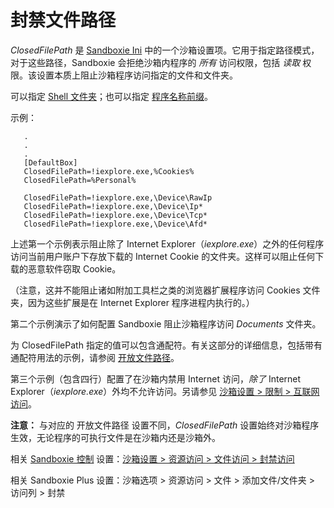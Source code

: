 # 封禁文件路径

_ClosedFilePath_ 是 [Sandboxie Ini](SandboxieIni.md) 中的一个沙箱设置项。它用于指定路径模式，对于这些路径，Sandboxie 会拒绝沙箱内程序的 _所有_ 访问权限，包括 _读取_ 权限。该设置本质上阻止沙箱程序访问指定的文件和文件夹。

可以指定 [Shell 文件夹](ShellFolders.md)；也可以指定 [程序名称前缀](ProgramNamePrefix.md)。

示例：

```
   .
   .
   .
   [DefaultBox]
   ClosedFilePath=!iexplore.exe,%Cookies%
   ClosedFilePath=%Personal%
```

```
   ClosedFilePath=!iexplore.exe,\Device\RawIp
   ClosedFilePath=!iexplore.exe,\Device\Ip*
   ClosedFilePath=!iexplore.exe,\Device\Tcp*
   ClosedFilePath=!iexplore.exe,\Device\Afd*
```

上述第一个示例表示阻止除了 Internet Explorer（_iexplore.exe_）之外的任何程序访问当前用户账户下存放下载的 Internet Cookie 的文件夹。这样可以阻止任何下载的恶意软件窃取 Cookie。

（注意，这并不能阻止诸如附加工具栏之类的浏览器扩展程序访问 Cookies 文件夹，因为这些扩展是在 Internet Explorer 程序进程内执行的。）

第二个示例演示了如何配置 Sandboxie 阻止沙箱程序访问 _Documents_ 文件夹。

为 ClosedFilePath 指定的值可以包含通配符。有关这部分的详细信息，包括带有通配符用法的示例，请参阅 [开放文件路径](OpenFilePath.md)。

第三个示例（包含四行）配置了在沙箱内禁用 Internet 访问，_除了_ Internet Explorer（_iexplore.exe_）外均不允许访问。另请参见 [沙箱设置 > 限制 > 互联网访问](RestrictionsSettings.md#internet-access)。

**注意：** 与对应的 开放文件路径 设置不同，_ClosedFilePath_ 设置始终对沙箱程序生效，无论程序的可执行文件是在沙箱内还是沙箱外。

相关 [Sandboxie 控制](SandboxieControl.md) 设置：[沙箱设置 > 资源访问 > 文件访问 > 封禁访问](ResourceAccessSettings.md#file-access--blocked-access)

相关 Sandboxie Plus 设置：沙箱选项 > 资源访问 > 文件 > 添加文件/文件夹 > 访问列 > 封禁
